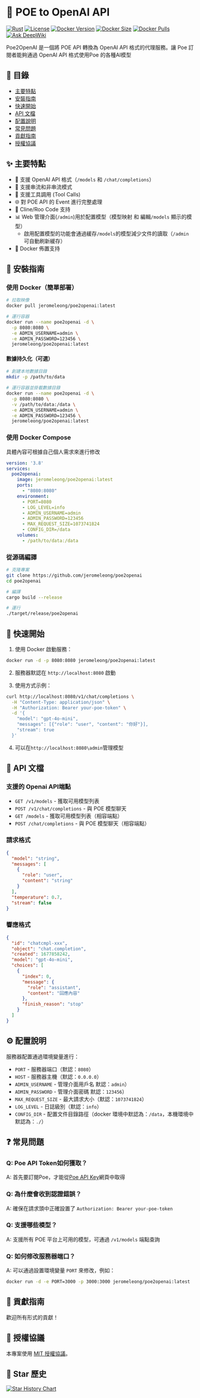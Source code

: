 # 🔄 POE to OpenAI API

[![Rust](https://img.shields.io/badge/rust-1.75%2B-orange.svg)](https://www.rust-lang.org)
[![License](https://img.shields.io/badge/license-MIT-blue.svg)](LICENSE)
[![Docker Version](https://img.shields.io/docker/v/jeromeleong/poe2openai?sort=semver)](https://hub.docker.com/r/jeromeleong/poe2openai)
[![Docker Size](https://img.shields.io/docker/image-size/jeromeleong/poe2openai/latest
)](https://hub.docker.com/r/jeromeleong/poe2openai)
[![Docker Pulls](https://img.shields.io/docker/pulls/jeromeleong/poe2openai)](https://hub.docker.com/r/jeromeleong/poe2openai)
[![Ask DeepWiki](https://deepwiki.com/badge.svg)](https://deepwiki.com/jeromeleong/poe2openai)

Poe2OpenAI 是一個將 POE API 轉換為 OpenAI API 格式的代理服務。讓 Poe 訂閱者能夠通過 OpenAI API 格式使用Poe 的各種AI模型

## 📑 目錄
- [主要特點](#-主要特點)
- [安裝指南](#-安裝指南)
- [快速開始](#-快速開始)
- [API 文檔](#-api-文檔)
- [配置說明](#️-配置說明)
- [常見問題](#-常見問題)
- [貢獻指南](#-貢獻指南)
- [授權協議](#-授權協議)

## ✨ 主要特點
- 🔄 支援 OpenAI API 格式（`/models` 和 `/chat/completions`）
- 💬 支援串流和非串流模式
- 🔧 支援工具調用 (Tool Calls)
- 🌐 對 POE API 的 Event 進行完整處理
- 🤖 Cline/Roo Code 支持
- 📊 Web 管理介面(`/admin`)用於配置模型（模型映射 和 編輯`/models` 顯示的模型）
  - 啟用配置模型的功能會通過緩存`/models`的模型減少文件的讀取（`/admin`可自動刷新緩存）
- 🐳 Docker 佈置支持

## 🔧 安裝指南

### 使用 Docker（簡單部署）

```bash
# 拉取映像
docker pull jeromeleong/poe2openai:latest

# 運行容器
docker run --name poe2openai -d \
  -p 8080:8080 \
  -e ADMIN_USERNAME=admin \
  -e ADMIN_PASSWORD=123456 \
  jeromeleong/poe2openai:latest
```

#### 數據持久化（可選）

```bash
# 創建本地數據目錄
mkdir -p /path/to/data

# 運行容器並掛載數據目錄
docker run --name poe2openai -d \
  -p 8080:8080 \
  -v /path/to/data:/data \
  -e ADMIN_USERNAME=admin \
  -e ADMIN_PASSWORD=123456 \
  jeromeleong/poe2openai:latest
```

### 使用 Docker Compose

具體內容可根據自己個人需求來進行修改
```yaml
version: '3.8'
services:
  poe2openai:
    image: jeromeleong/poe2openai:latest
    ports:
      - "8080:8080"
    environment:
      - PORT=8080
      - LOG_LEVEL=info
      - ADMIN_USERNAME=admin
      - ADMIN_PASSWORD=123456
      - MAX_REQUEST_SIZE=1073741824
      - CONFIG_DIR=/data
    volumes:
      - /path/to/data:/data
```

### 從源碼編譯

```bash
# 克隆專案
git clone https://github.com/jeromeleong/poe2openai
cd poe2openai

# 編譯
cargo build --release

# 運行
./target/release/poe2openai
```

## 🚀 快速開始

1. 使用 Docker 啟動服務：
```bash
docker run -d -p 8080:8080 jeromeleong/poe2openai:latest
```

2. 服務器默認在 `http://localhost:8080` 啟動

3. 使用方式示例：
```bash
curl http://localhost:8080/v1/chat/completions \
  -H "Content-Type: application/json" \
  -H "Authorization: Bearer your-poe-token" \
  -d '{
    "model": "gpt-4o-mini",
    "messages": [{"role": "user", "content": "你好"}],
    "stream": true
  }'
```

4. 可以在`http://localhost:8080\admin`管理模型

## 📖 API 文檔

### 支援的 Openai API端點

- `GET /v1/models` - 獲取可用模型列表
- `POST /v1/chat/completions` - 與 POE 模型聊天
- `GET /models` - 獲取可用模型列表（相容端點）
- `POST /chat/completions` - 與 POE 模型聊天（相容端點）

### 請求格式
```json
{
  "model": "string",
  "messages": [
    {
      "role": "user",
      "content": "string"
    }
  ],
  "temperature": 0.7,
  "stream": false
}
```

### 響應格式

```json
{
  "id": "chatcmpl-xxx",
  "object": "chat.completion",
  "created": 1677858242,
  "model": "gpt-4o-mini",
  "choices": [
    {
      "index": 0,
      "message": {
        "role": "assistant",
        "content": "回應內容"
      },
      "finish_reason": "stop"
    }
  ]
}
```

## ⚙️ 配置說明

服務器配置通過環境變量進行：

- `PORT` - 服務器端口（默認：`8080`）
- `HOST` - 服務器主機（默認：`0.0.0.0`）
- `ADMIN_USERNAME` - 管理介面用戶名	默認：`admin`）
- `ADMIN_PASSWORD` - 管理介面密碼	默認：`123456`）
- `MAX_REQUEST_SIZE` - 最大請求大小（默認：`1073741824`）
- `LOG_LEVEL` - 日誌級別（默認：`info`）
- `CONFIG_DIR` - 配置文件目錄路徑（docker 環境中默認為：`/data`，本機環境中默認為：`./`）

## ❓ 常見問題

### Q: Poe API Token如何獲取？
A: 首先要訂閱Poe，才能從[Poe API Key](https://poe.com/api_key)網頁中取得

### Q: 為什麼會收到認證錯誤？
A: 確保在請求頭中正確設置了 `Authorization: Bearer your-poe-token`

### Q: 支援哪些模型？
A: 支援所有 POE 平台上可用的模型，可通過 `/v1/models` 端點查詢

### Q: 如何修改服務器端口？
A: 可以通過設置環境變量 `PORT` 來修改，例如：
```bash
docker run -d -e PORT=3000 -p 3000:3000 jeromeleong/poe2openai:latest
```

## 🤝 貢獻指南

歡迎所有形式的貢獻！

## 📄 授權協議

本專案使用 [MIT 授權協議](LICENSE)。

## 🌟 Star 歷史

[![Star History Chart](https://api.star-history.com/svg?repos=jeromeleong/poe2openai&type=Date)](https://star-history.com/#jeromeleong/poe2openai&Date)
